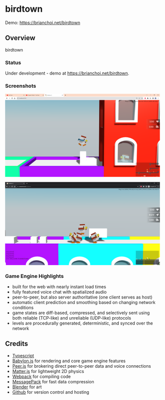 # birdtown

Demo: https://brianchoi.net/birdtown

## Overview

birdtown 

### Status

Under development - demo at https://brianchoi.net/birdtown.

### Screenshots

![devlog012](https://github.com/bchoi12/birdtown/blob/master/screenshots/devlog012.png?raw=true)

![devlog016](https://github.com/bchoi12/birdtown/blob/master/screenshots/devlog016.png?raw=true)

### Game Engine Highlights
 * built for the web with nearly instant load times
 * fully featured voice chat with spatialized audio
 * peer-to-peer, but also server authoritative (one client serves as host)
 * automatic client prediction and smoothing based on changing network conditions
 * game states are diff-based, compressed, and selectively sent using both reliable (TCP-like) and unreliable (UDP-like) protocols
 * levels are procedurally generated, deterministic, and synced over the network

## Credits

 * [Typescript](https://www.typescriptlang.org/)
 * [Babylon.js](https://www.babylonjs.com/) for rendering and core game engine features
 * [Peer.js](https://peerjs.com/) for brokering direct peer-to-peer data and voice connections
 * [Matter.js](https://brm.io/matter-js/) for lightweight 2D physics
 * [Webpack](https://webpack.js.org/) for compiling code
 * [MessagePack](https://msgpack.org/index.html) for fast data compression
 * [Blender](https://www.blender.org/) for art
 * [Github](https://github.com/) for version control and hosting
